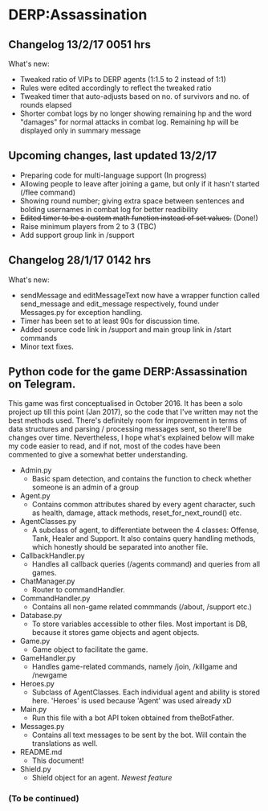 # DERP:Assassination

## Changelog 13/2/17 0051 hrs
What's new:
  - Tweaked ratio of VIPs to DERP agents (1:1.5 to 2 instead of 1:1)
  - Rules were edited accordingly to reflect the tweaked ratio
  - Tweaked timer that auto-adjusts based on no. of survivors and no. of rounds elapsed
  - Shorter combat logs by no longer showing remaining hp and the word "damages" for normal attacks in combat log. Remaining hp will be displayed only in summary message
  
## Upcoming changes, last updated 13/2/17
- Preparing code for multi-language support (In progress)
- Allowing people to leave after joining a game, but only if it hasn't started (/flee command)
- Showing round number; giving extra space between sentences and bolding usernames in combat log for better readibility
- ~~Edited timer to be a custom math function instead of set values.~~ (Done!)
- Raise minimum players from 2 to 3 (TBC)
- Add support group link in /support

## Changelog 28/1/17 0142 hrs
What's new:
- sendMessage and editMessageText now have a wrapper function called send_message and edit_message respectively, found under Messages.py for exception handling.
- Timer has been set to at least 90s for discussion time.
- Added source code link in /support and main group link in /start commands
- Minor text fixes.

## Python code for the game DERP:Assassination on Telegram.

This game was first conceptualised in October 2016. It has been a solo project up till this point (Jan 2017), so the code that I've written may not the best methods used. There's definitely room for improvement in terms of data structures and parsing / processing messages sent, so there'll be changes over time.
Nevertheless, I hope what's explained below will make my code easier to read, and if not, most of the codes have been commented to give a somewhat better understanding. 

- Admin.py
  - Basic spam detection, and contains the function to check whether someone is an admin of a group
- Agent.py
  - Contains common attributes shared by every agent character, such as health, damage, attack methods, reset_for_next_round() etc.
- AgentClasses.py
  - A subclass of agent, to differentiate between the 4 classes: Offense, Tank, Healer and Support. It also contains query handling methods, which honestly should be separated into another file.
- CallbackHandler.py
  - Handles all callback queries (/agents command) and queries from all games.
- ChatManager.py
  - Router to commandHandler.
- CommandHandler.py
  - Contains all non-game related commmands (/about, /support etc.)
- Database.py
  - To store variables accessible to other files. Most important is DB, because it stores game objects and agent objects.
- Game.py
  - Game object to facilitate the game.
- GameHandler.py
  - Handles game-related commands, namely /join, /killgame and /newgame
- Heroes.py
  - Subclass of AgentClasses. Each individual agent and ability is stored here. 'Heroes' is used because 'Agent' was used already xD
- Main.py
  - Run this file with a bot API token obtained from theBotFather.
- Messages.py
  - Contains all text messages to be sent by the bot. Will contain the translations as well.
- README.md
  - This document!
- Shield.py
  - Shield object for an agent. *Newest feature*

### (To be continued)
